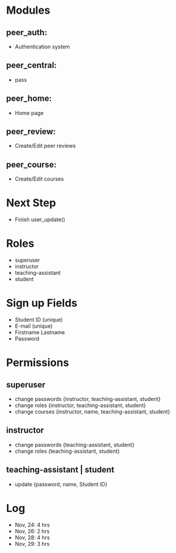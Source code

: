 Modules
========
peer_auth:
-----------
+ Authentication system

peer_central:
--------------
+ pass

peer_home:
-----------
+ Home page

peer_review:
------------
+ Create/Edit peer reviews

peer_course:
------------
+ Create/Edit courses

Next Step
=========
* Finish user_update()
		
Roles
======
* superuser
* instructor
* teaching-assistant
* student

Sign up Fields
===============
* Student ID (unique)
* E-mail (unique)
* Firstname Lastname
* Password

Permissions
===========
## superuser
* change passwords {instructor, teaching-assistant, student}
* change roles {instructor, teaching-assistant, student}
* change courses {instructor, name, teaching-assistant, student}
## instructor
* change passwords {teaching-assistant, student}
* change roles {teaching-assistant, student}
## teaching-assistant | student
* update {password, name, Student ID}

Log
=======
* Nov, 24: 4 hrs
* Nov, 26: 2 hrs
* Nov, 28: 4 hrs
* Nov, 29: 3 hrs
